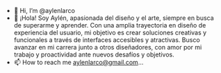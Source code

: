 - 👋 Hi, I’m @aylenlarco
- 👀 ¡Hola! Soy Aylén, apasionada del diseño y el arte, siempre en busca de superarme y aprender. Con una amplia trayectoria en diseño de experiencia del usuario, mi objetivo es crear soluciones creativas y funcionales a través de interfaces accesibles y atractivas. Busco avanzar en mi carrera junto a otros diseñadores, con amor por mi trabajo y proactividad ante nuevos desafíos y objetivos.
- 📫 How to reach me aylenlarco@gmail.com...

<!---
aylenlarco/aylenlarco is a ✨ special ✨ repository because its `README.md` (this file) appears on your GitHub profile.
You can click the Preview link to take a look at your changes.
--->
